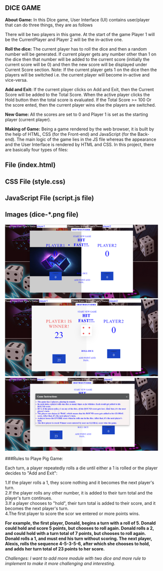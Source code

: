 ## DICE GAME


**About Game:** In this DIce game, User Interface (UI) contains user/player that can do three things, they are as follows<br>


There will be two players in this game. At the start of the game Player 1 will be the CurrentPlayer and Player 2 will be the in-active one.<br>

**Roll the dice:** The current player has to roll the dice and then a random number will be generated. If current player gets any number other than 1 on the dice then that number will be added to the current score (initially the current score will be 0) and then the new score will be displayed under Current Score section.  Note: If the current player gets 1 on the dice then the players will be switched i.e. the current player will become in-active and vice-versa.<br>

**Add and Exit:** If the current player clicks on Add and Exit, then the Current Score will be added to the Total Score. When the active player clicks the Hold button then the total score is evaluated. If the Total Score >= 100  Or the score ented, then the current player wins else the players are switched.<br>

**New Game:** All the scores are set to 0 and Player 1 is set as the starting player (current player).<br>

**Making of Game:** Being a game rendered by the web browser, it is built by the help of HTML, CSS (for the Front-end) and JavaScript (for the Back-end). The main logic of the game lies in the JS file whereas the appearance and the User Interface is rendered by HTML and CSS. In this project, there are basically four types of files:<br>

## File (index.html)<br>
## CSS File (style.css)<br>
## JavaScript File (script.js file)<br>
## Images (dice-*.png file)<br>


![Image](/images/dice_pro1.png)
![Image](/images/dice_pro2.png)
![Image](/images/dice_pro3.png)


 ###Rules to Playe Pig Game:

Each turn, a player repeatedly rolls a die until either a 1 is rolled or the player decides to "Add and Exit":

 1.If the player rolls a 1, they score nothing and it becomes the next player's turn.<br>
 2.If the player rolls any other number, it is added to their turn total and the player's turn continues.<br>
 3.If a player chooses to "hold", their turn total is added to their score, and it becomes the next player's turn.<br>
 4.The first player to score the scor we entered or more points wins.<br>

**For example, the first player, Donald, begins a turn with a roll of 5. Donald could hold and score 5 points, but chooses to roll again. Donald rolls a 2, and could hold with a turn total of 7 points, but chooses to roll again. Donald rolls a 1, and must end his turn without scoring. The next player, Alexis, rolls the sequence 4-5-3-5-6, after which she chooses to hold, and adds her turn total of 23 points to her score.**<br>


_Challenges: I want to add more module with two dice and more rule to implement to make it more challenging and interesting._











